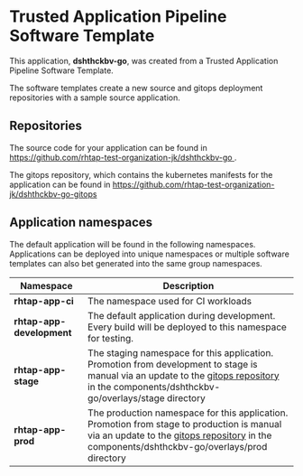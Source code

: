 # Trusted Application Pipeline Software Template

This application, **dshthckbv-go**, was created from a Trusted Application Pipeline Software Template.

The software templates create a new source and gitops deployment repositories with a sample source application. 

## Repositories

The source code for your application can be found in [https://github.com/rhtap-test-organization-jk/dshthckbv-go ](https://github.com/rhtap-test-organization-jk/dshthckbv-go ).
 
The gitops repository, which contains the kubernetes manifests for the application can be found in 
[https://github.com/rhtap-test-organization-jk/dshthckbv-go-gitops ](https://github.com/rhtap-test-organization-jk/dshthckbv-go-gitops ) 

## Application namespaces 

The default application will be found in the following namespaces. Applications can be deployed into unique namespaces or multiple software templates can also bet generated into the same group namespaces.  

|  Namespace   |  Description   |  
| -------- | -------- |
| **rhtap-app-ci** | The namespace used for CI workloads |
| **rhtap-app-development** | The default application during development. Every build will be deployed to this namespace for testing. |
| **rhtap-app-stage** | The staging namespace for this application. Promotion from development to stage is manual via an update to the [gitops repository](https://github.com/rhtap-test-organization-jk/dshthckbv-go-gitops ) in the components/dshthckbv-go/overlays/stage directory |
| **rhtap-app-prod** | The production namespace for this application. Promotion from stage to production is manual via an update to the [gitops repository](https://github.com/rhtap-test-organization-jk/dshthckbv-go-gitops ) in the components/dshthckbv-go/overlays/prod directory |